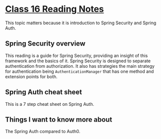 # [Class 16 Reading Notes](https://github.com/snur206/reading-notes/blob/main/401/class16notes.md)

This topic matters because it is introduction to Spring Security and Spring Auth.

## Spring Security overview

This reading is a guide for Spring Security, providing an insight of this framework and the basics of it. Spring Security is designed to separate authentication from authorization. It also has strategies the main strategy for authentication being `AuthenticationManager` that has one method and extension points for both. 

## Spring Auth cheat sheet

This is a 7 step cheat sheet on Spring Auth. 

## Things I want to know more about

The Spring Auth compared to Auth0.
